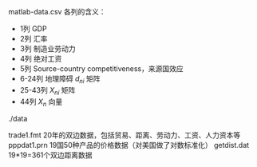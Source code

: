 matlab-data.csv 各列的含义：


- 1列 GDP
- 2列 汇率
- 3列 制造业劳动力
- 4列 绝对工资
- 5列 Source-country competitiveness，来源国效应
- 6-24列 地理障碍 $d_{ni}$ 矩阵
- 25-43列 $X_{ni}$ 矩阵
- 44列 $X_n$ 向量



./data

trade1.fmt 20年的双边数据，包括贸易、距离、劳动力、工资、人力资本等
pppdat1.prn 19国50种产品的价格数据（对美国做了对数标准化）
getdist.dat 19*19=361个双边距离数据
